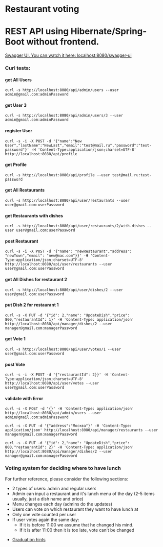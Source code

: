 #   Restaurant voting

# REST API using Hibernate/Spring-Boot without frontend.

<a href="https://http://localhost:8080/swagger-ui">Swagger UI. You can watch it here: localhost:8080/swagger-ui</a>
### Curl tests:

#### get All Users
`curl -s http://localhost:8080/api/admin/users --user admin@gmail.com:adminPassword`

#### get User 3
`curl -s http://localhost:8080/api/admin/users/3 --user admin@gmail.com:adminPassword`

#### register User
`curl -s -i -X POST -d '{"name":"New User","lastName":"NewLast","email":"test@mail.ru","password":"test-password"}' -H 'Content-Type:application/json;charset=UTF-8' http://localhost:8080/api/profile`

#### get Profile
`curl -s http://localhost:8080/api/profile --user test@mail.ru:test-password`

#### get All Restaurants
`curl -s http://localhost:8080/api/user/restaurants --user user@gmail.com:userPassword`

#### get Restaurants with dishes
`curl -s http://localhost:8080/api/user/restaurants/2/with-dishes --user user@gmail.com:userPassword`

#### post Restaurant
`curl -s -i -X POST -d '{"name": "newRestaurant","address": "newTown","email": "new@mac.com"}}' -H 'Content-Type:application/json;charset=UTF-8' http://localhost:8080/api/user/restaurants --user user@gmail.com:userPassword`

#### get All Dishes for restaurant 2
`curl -s http://localhost:8080/api/user/dishes/2 --user user@gmail.com:userPassword`

#### put Dish 2 for restaurant 1
`curl -s -X PUT -d '{"id": 2,"name": "UpdateDish","price": 800,"restaurantId": 1}' -H 'Content-Type: application/json' http://localhost:8080/api/manager/dishes/2 --user manager@gmail.com:managerPassword`

#### get Vote 1
`curl -s http://localhost:8080/api/user/votes/1 --user user@gmail.com:userPassword`

#### post Vote
`curl -s -i -X POST -d '{"restaurantId": 2}}' -H 'Content-Type:application/json;charset=UTF-8' http://localhost:8080/api/user/votes --user user@gmail.com:userPassword`



#### validate with Error
`curl -s -X POST -d '{}' -H 'Content-Type: application/json' http://localhost:8080/api/admin/users --user admin@gmail.com:adminPassword`

`curl -s -X PUT -d '{"address":"Москва"}' -H 'Content-Type: application/json' http://localhost:8080/api/manager/restaurants --user manager@gmail.com:managerPassword`

`curl -s -X PUT -d '{"id": 2,"name": "UpdateDish","price": 800,"restaurantId": 2}' -H 'Content-Type: application/json' http://localhost:8080/api/manager/dishes/2 --user manager@gmail.com:managerPassword`


### Voting system for deciding where to have lunch
For further reference, please consider the following sections:

* 2 types of users: admin and regular users
* Admin can input a restaurant and it's lunch menu of the day (2-5 items usually, just a dish name and price)
* Menu changes each day (admins do the updates)
* Users can vote on which restaurant they want to have lunch at
* Only one vote counted per user
* If user votes again the same day:
  - If it is before 11:00 we assume that he changed his mind.
  - If it is after 11:00 then it is too late, vote can't be changed






- <a href="https://github.com/JavaWebinar/topjava/blob/doc/doc/graduation.md">Graduation hints</a>
